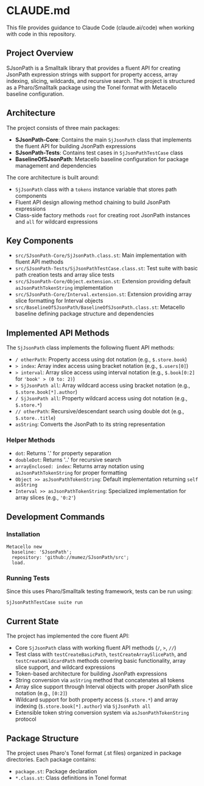 # CLAUDE.md

This file provides guidance to Claude Code (claude.ai/code) when working with code in this repository.

## Project Overview

SJsonPath is a Smalltalk library that provides a fluent API for creating JsonPath expression strings with support for property access, array indexing, slicing, wildcards, and recursive search. The project is structured as a Pharo/Smalltalk package using the Tonel format with Metacello baseline configuration.

## Architecture

The project consists of three main packages:

- **SJsonPath-Core**: Contains the main `SjJsonPath` class that implements the fluent API for building JsonPath expressions
- **SJsonPath-Tests**: Contains test cases in `SjJsonPathTestCase` class
- **BaselineOfSJsonPath**: Metacello baseline configuration for package management and dependencies

The core architecture is built around:
- `SjJsonPath` class with a `tokens` instance variable that stores path components
- Fluent API design allowing method chaining to build JsonPath expressions
- Class-side factory methods `root` for creating root JsonPath instances and `all` for wildcard expressions

## Key Components

- `src/SJsonPath-Core/SjJsonPath.class.st`: Main implementation with fluent API methods
- `src/SJsonPath-Tests/SjJsonPathTestCase.class.st`: Test suite with basic path creation tests and array slice tests
- `src/SJsonPath-Core/Object.extension.st`: Extension providing default `asJsonPathTokenString` implementation
- `src/SJsonPath-Core/Interval.extension.st`: Extension providing array slice formatting for Interval objects
- `src/BaselineOfSJsonPath/BaselineOfSJsonPath.class.st`: Metacello baseline defining package structure and dependencies

## Implemented API Methods

The `SjJsonPath` class implements the following fluent API methods:

- `/ otherPath`: Property access using dot notation (e.g., `$.store.book`)
- `> index`: Array index access using bracket notation (e.g., `$.users[0]`)
- `> interval`: Array slice access using interval notation (e.g., `$.book[0:2]` for `'book' > (0 to: 2)`)
- `> SjJsonPath all`: Array wildcard access using bracket notation (e.g., `$.store.book[*].author`)
- `/ SjJsonPath all`: Property wildcard access using dot notation (e.g., `$.store.*`)
- `// otherPath`: Recursive/descendant search using double dot (e.g., `$.store..title`)
- `asString`: Converts the JsonPath to its string representation

### Helper Methods

- `dot`: Returns '.' for property separation
- `doubleDot`: Returns '..' for recursive search
- `arrayEnclosed: index`: Returns array notation using `asJsonPathTokenString` for proper formatting
- `Object >> asJsonPathTokenString`: Default implementation returning `self asString`
- `Interval >> asJsonPathTokenString`: Specialized implementation for array slices (e.g., `'0:2'`)

## Development Commands

### Installation
```smalltalk
Metacello new
  baseline: 'SJsonPath';
  repository: 'github://mumez/SJsonPath/src';
  load.
```

### Running Tests
Since this uses Pharo/Smalltalk testing framework, tests can be run using:
```smalltalk
SjJsonPathTestCase suite run
```

## Current State

The project has implemented the core fluent API:
- Core `SjJsonPath` class with working fluent API methods (`/`, `>`, `//`)
- Test class with `testCreateBasicPath`, `testCreateArraySlicePath`, and `testCreateWildcardPath` methods covering basic functionality, array slice support, and wildcard expressions
- Token-based architecture for building JsonPath expressions
- String conversion via `asString` method that concatenates all tokens
- Array slice support through Interval objects with proper JsonPath slice notation (e.g., `[0:2]`)
- Wildcard support for both property access (`$.store.*`) and array indexing (`$.store.book[*].author`) via `SjJsonPath all`
- Extensible token string conversion system via `asJsonPathTokenString` protocol

## Package Structure

The project uses Pharo's Tonel format (.st files) organized in package directories. Each package contains:
- `package.st`: Package declaration
- `*.class.st`: Class definitions in Tonel format